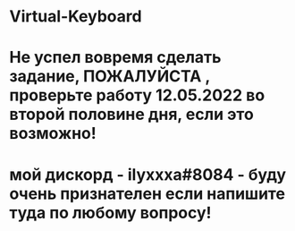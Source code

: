 # Virtual-Keyboard

# Не успел вовремя сделать задание, ПОЖАЛУЙСТА , проверьте работу 12.05.2022 во второй половине дня, если это возможно!

# мой дискорд - ilyxxxa#8084 - буду очень признателен если напишите туда по любому вопросу!
